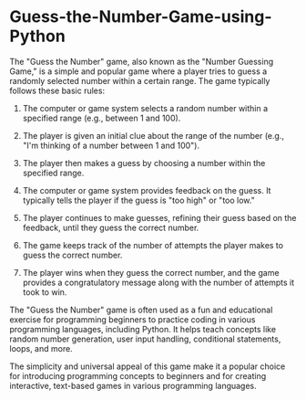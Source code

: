 # Guess-the-Number-Game-using-Python
The "Guess the Number" game, also known as the "Number Guessing Game," is a simple and popular game where a player tries to guess a randomly selected number within a certain range. The game typically follows these basic rules:

1. The computer or game system selects a random number within a specified range (e.g., between 1 and 100).

2. The player is given an initial clue about the range of the number (e.g., "I'm thinking of a number between 1 and 100").

3. The player then makes a guess by choosing a number within the specified range.

4. The computer or game system provides feedback on the guess. It typically tells the player if the guess is "too high" or "too low."

5. The player continues to make guesses, refining their guess based on the feedback, until they guess the correct number.

6. The game keeps track of the number of attempts the player makes to guess the correct number.

7. The player wins when they guess the correct number, and the game provides a congratulatory message along with the number of attempts it took to win.

The "Guess the Number" game is often used as a fun and educational exercise for programming beginners to practice coding in various programming languages, including Python. It helps teach concepts like random number generation, user input handling, conditional statements, loops, and more.

The simplicity and universal appeal of this game make it a popular choice for introducing programming concepts to beginners and for creating interactive, text-based games in various programming languages.
